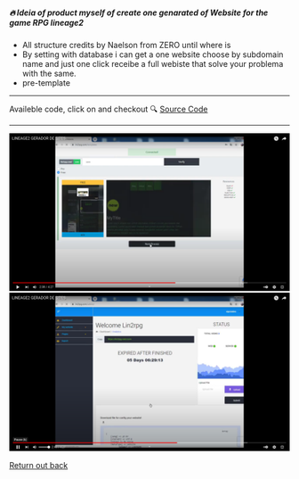 ##### 🔥 Ideia of product myself of create one genarated of Website for the game RPG lineage2

- All structure credits by Naelson from ZERO until where is
- By setting with database i can get a one website choose by subdomain name and just one click receibe a full webiste that solve your problema with the same.
- pre-template
---

Availeble code, click on and checkout 🔍 [Source Code](https://github.com/devnaelson/devnaelson/tree/main/projects/l2off-dashboard/code)

---

[![Watch the video](ab.png)](https://youtu.be/R-ND5PkDG8w)
[![Watch the video](ac.png)](https://youtu.be/R-ND5PkDG8w)


[Return out back](https://github.com/devnaelson)

